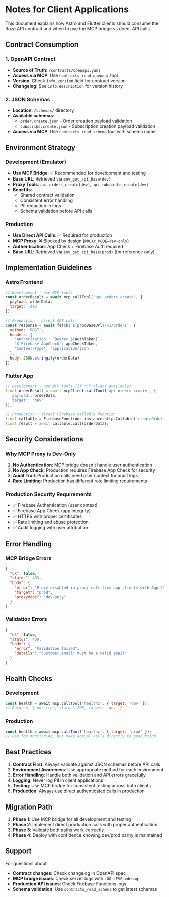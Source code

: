 # Notes for Client Applications

This document explains how Astro and Flutter clients should consume the Roze API contract and when to use the MCP bridge vs direct API calls.

## Contract Consumption

### 1. OpenAPI Contract
- **Source of Truth**: `/contracts/openapi.yaml`
- **Access via MCP**: Use `contracts_read_openapi` tool
- **Version**: Check `info.version` field for contract version
- **Changelog**: See `info.description` for version history

### 2. JSON Schemas
- **Location**: `/schemas/` directory
- **Available schemas**:
  - `order.create.json` - Order creation payload validation
  - `subscribe.create.json` - Subscription creation payload validation
- **Access via MCP**: Use `contracts_read_schema` tool with schema name

## Environment Strategy

### Development (Emulator)
- **Use MCP Bridge**: ✅ Recommended for development and testing
- **Base URL**: Retrieved via `env_get_api_base(dev)`
- **Proxy Tools**: `api_orders_create(dev)`, `api_subscribe_create(dev)`
- **Benefits**: 
  - Shared contract validation
  - Consistent error handling
  - PII redaction in logs
  - Schema validation before API calls

### Production
- **Use Direct API Calls**: ✅ Required for production
- **MCP Proxy**: ❌ Blocked by design (`PROXY_MODE=dev-only`)
- **Authentication**: App Check + Firebase Auth required
- **Base URL**: Retrieved via `env_get_api_base(prod)` (for reference only)

## Implementation Guidelines

### Astro Frontend
```javascript
// Development - use MCP tools
const orderResult = await mcp.callTool('api_orders_create', {
  payload: orderData,
  target: 'dev'
});

// Production - direct API call
const response = await fetch(`${prodBaseUrl}/v1/orders`, {
  method: 'POST',
  headers: {
    'Authorization': `Bearer ${authToken}`,
    'X-Firebase-AppCheck': appCheckToken,
    'Content-Type': 'application/json'
  },
  body: JSON.stringify(orderData)
});
```

### Flutter App
```dart
// Development - use MCP tools (if MCP client available)
final orderResult = await mcpClient.callTool('api_orders_create', {
  'payload': orderData,
  'target': 'dev'
});

// Production - direct Firebase callable function
final callable = FirebaseFunctions.instance.httpsCallable('createOrder');
final result = await callable.call(orderData);
```

## Security Considerations

### Why MCP Proxy is Dev-Only
1. **No Authentication**: MCP bridge doesn't handle user authentication
2. **No App Check**: Production requires Firebase App Check for security
3. **Audit Trail**: Production calls need user context for audit logs
4. **Rate Limiting**: Production has different rate limiting requirements

### Production Security Requirements
- ✅ Firebase Authentication (user context)
- ✅ Firebase App Check (app integrity)
- ✅ HTTPS with proper certificates
- ✅ Rate limiting and abuse protection
- ✅ Audit logging with user attribution

## Error Handling

### MCP Bridge Errors
```json
{
  "ok": false,
  "status": 403,
  "body": {
    "error": "Proxy disabled in prod; call from app clients with App Check/Auth",
    "target": "prod",
    "proxyMode": "dev-only"
  }
}
```

### Validation Errors
```json
{
  "ok": false,
  "status": 400,
  "body": {
    "error": "Validation failed",
    "details": "customer.email: must be a valid email"
  }
}
```

## Health Checks

### Development
```javascript
const health = await mcp.callTool('healthz', { target: 'dev' });
// Returns: { ok: true, status: 200, target: 'dev' }
```

### Production
```javascript
const health = await mcp.callTool('healthz', { target: 'prod' });
// Use for monitoring, but make actual calls directly to production
```

## Best Practices

1. **Contract First**: Always validate against JSON schemas before API calls
2. **Environment Awareness**: Use appropriate method for each environment
3. **Error Handling**: Handle both validation and API errors gracefully
4. **Logging**: Never log PII in client applications
5. **Testing**: Use MCP bridge for consistent testing across both clients
6. **Production**: Always use direct authenticated calls in production

## Migration Path

1. **Phase 1**: Use MCP bridge for all development and testing
2. **Phase 2**: Implement direct production calls with proper authentication
3. **Phase 3**: Validate both paths work correctly
4. **Phase 4**: Deploy with confidence knowing dev/prod parity is maintained

## Support

For questions about:
- **Contract changes**: Check changelog in OpenAPI spec
- **MCP bridge issues**: Check server logs with `LOG_LEVEL=debug`
- **Production API issues**: Check Firebase Functions logs
- **Schema validation**: Use `contracts_read_schema` to get latest schemas
